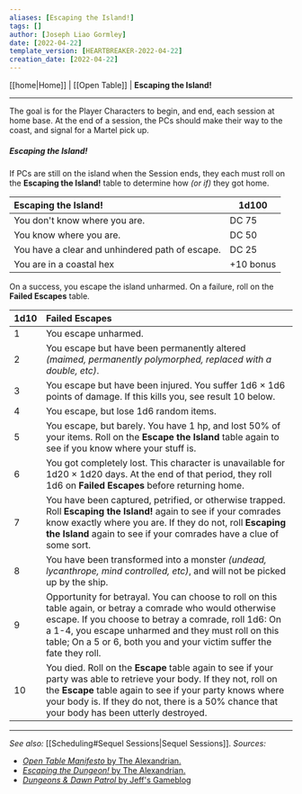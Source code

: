 ```yaml
---
aliases: [Escaping the Island!]
tags: []
author: [Joseph Liao Gormley]
date: [2022-04-22]
template_version: [HEARTBREAKER-2022-04-22]
creation_date: [2022-04-22]
---
```

<!-- Home | Character Creation | -->
[[home|Home]] | [[Open Table]] | **Escaping the Island!**
___
The goal is for the Player Characters to begin, and end, each session at home base. At the end of a session, the PCs should make their way to the coast, and signal for a Martel pick up.

##### Escaping the Island!
If PCs are still on the island when the Session ends, they each must roll on the **Escaping the Island!** table to determine how *(or if)* they got home.

| Escaping the Island!                            | 1d100     |
|:----------------------------------------------- | --------- |
| You don't know where you are.                   | DC 75     |
| You know where you are.                         | DC 50     |
| You have a clear and unhindered path of escape. | DC 25     |
| You are in a coastal hex                        | +10 bonus |

On a success, you escape the island unharmed. On a failure, roll on the **Failed Escapes** table.

| 1d10 | Failed Escapes                                                                                                                                                                                                                                                                                             |
| ---- |:---------------------------------------------------------------------------------------------------------------------------------------------------------------------------------------------------------------------------------------------------------------------------------------------------------- |
| 1    | You escape unharmed.                                                                                                                                                                                                                                                                                       |
| 2    | You escape but have been permanently altered *(maimed, permanently polymorphed, replaced with a double, etc)*.                                                                                                                                                                                             |
| 3    | You escape but have been injured. You suffer 1d6 $\times$ 1d6 points of damage. If this kills you, see result 10 below.                                                                                                                                                                                           |
| 4    | You escape, but lose 1d6 random items.                                                                                                                                                                                                                                                                     |
| 5    | You escape, but barely. You have 1 hp, and lost 50% of your items. Roll on the **Escape the Island** table again to see if you know where your stuff is.                                                                                                                                                                                                                                        |
| 6    | You got completely lost. This character is unavailable for 1d20 $\times$ 1d20 days. At the end of that period, they roll 1d6 on **Failed Escapes** before returning home.                                                                                                                                                                    |
| 7    | You have been captured, petrified, or otherwise trapped. Roll **Escaping the Island!** again to see if your comrades know exactly where you are. If they do not, roll **Escaping the Island** again to see if your comrades have a clue of some sort.                                                                   |
| 8    | You have been transformed into a monster *(undead, lycanthrope, mind controlled, etc)*, and will not be picked up by the ship.                                                                                                                                                                             |
| 9    | Opportunity for betrayal. You can choose to roll on this table again, or betray a comrade who would otherwise escape. If you choose to betray a comrade, roll 1d6: On a 1-4, you escape unharmed and they must roll on this table; On a 5 or 6, both you and your victim suffer the fate they roll. |
| 10   | You died. Roll on the **Escape** table again to see if your party was able to retrieve your body. If they not, roll on the **Escape** table again to see if your party knows where your body is. If they do not, there is a 50% chance that your body has been utterly destroyed.               |


___
*See also:* [[Scheduling#Sequel Sessions|Sequel Sessions]].
*Sources:*
- [*Open Table Manifesto* by The Alexandrian.](https://thealexandrian.net/?p=38643)
- [*Escaping the Dungeon!* by The Alexandrian.](https://thealexandrian.net/wordpress/2149/roleplaying-games/escaping-the-dungeon)
- [*Dungeons & Dawn Patrol* by Jeff's Gameblog](https://jrients.blogspot.com/2008/11/dungeons-dawn-patrol.html)

<!--*References:*
*Source:* -->
<!-- Sources, read more, links, etc. -->
<!-- *Source: Entry by [[Mike Maxin]].* -->
<!-- Leave an empty line at the end, otherwise Exporter complains. -->
